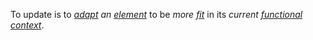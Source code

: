 To update is to *[adapt](https://github.com/gcassel/Modular-Organization-Terminology/blob/master/terms/adapt.md) an [element](https://github.com/gcassel/Modular-Organization-Terminology/blob/master/terms/element.md)* to be *more [fit](https://github.com/gcassel/Modular-Organization-Terminology/blob/master/terms/fitness.md)* in its *current [functional](https://github.com/gcassel/Modular-Organization-Terminology/blob/master/terms/function.md) [context](https://github.com/gcassel/Modular-Organization-Terminology/blob/master/terms/context.md)*.
